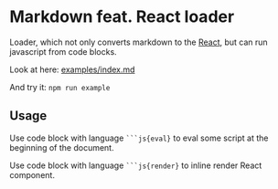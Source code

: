 Markdown feat. React loader
==

Loader, which not only converts markdown to the [React](https://reactjs.org/), but can run javascript from code blocks.

Look at here: [examples/index.md](examples/index.md)

And try it:
`npm run example`

Usage
--

Use code block with language
` ```js{eval} `
to eval some script at the beginning of the document.

Use code block with language
` ```js{render} `
to inline render React component.
